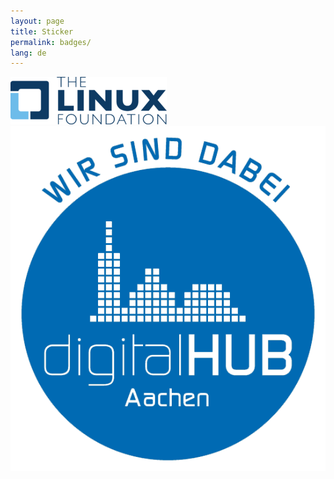 ```yaml
---
layout: page
title: Sticker
permalink: badges/
lang: de
---
```


<div class="row">
  <div class="column">
    <img class="badge" src="/assets/site/images/250px-Linux_Foundation_logo.png" alt="Logo Linux Foundation" title="Linux Foundation Supporter" />
  </div>
  <div class="column">
    <img class="badge" src="/assets/site/images/hubaachen_badge_invert.png" alt="Logo digitalHUB Supporter" title="digitalHUB Supporter" />
  </div>
</div>

